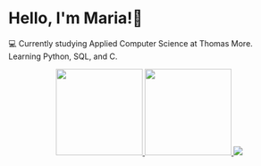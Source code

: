   <h1> Hello, I'm Maria!👋 </h1>

💻 Currently studying Applied Computer Science at Thomas More.  
Learning Python, SQL, and C.

<div align="center" > 
<a href="https://github.com/dudag22">
  <img height="155em" src="https://github-readme-stats.vercel.app/api?username=dudag22&count_private=true&show_icons=true&theme=ocean_dark" />
</a>
<a href="https://github.com/dudag22">
  <img height="155em" src="https://github-readme-stats.vercel.app/api/top-langs/?username=dudag22&layout=compact&show_icons=true&theme=ocean_dark" />
</a>
<a href="https://github.com/dudag22">
  <img src="http://github-profile-summary-cards.vercel.app/api/cards/profile-details?username=dudag22&theme=ocean_dark" />
</a>
</div>

